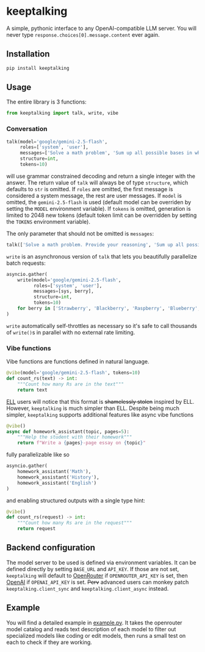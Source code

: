 # keeptalking

A simple, pythonic interface to any OpenAI-compatible LLM server.
You will never type `response.choices[0].message.content` ever again.

## Installation

```bash
pip install keeptalking
```

## Usage

The entire library is 3 functions:

```python
from keeptalking import talk, write, vibe
```

### Conversation

```python
talk(model='google/gemini-2.5-flash', 
     roles=['system', 'user'], 
     messages=['Solve a math problem', 'Sum up all possible bases in which 97 is divisible by 17'],
     structure=int,
     tokens=10)
```

will use grammar constrained decoding and return a single integer with the answer.
The return value of `talk` will always be of type `structure`, which defaults to `str` is omitted.
If `roles` are omitted, the first message is considered a system message, the rest are user messages.
If `model` is omitted, the `gemini-2.5-flash` is used (default model can be overriden by setting the `MODEL` environment variable).
If `tokens` is omitted, generation is limited to 2048 new tokens (default token limit can be overridden by setting the `TOKENS` environment variable).

The only parameter that should not be omitted is `messages`:

```python
talk(['Solve a math problem. Provide your reasoning', 'Sum up all possible bases in which 97 is divisible by 17'])
```

`write` is an asynchronous version of `talk` that lets you beautifully parallelize batch requests:

```python
asyncio.gather(
    write(model='google/gemini-2.5-flash', 
          roles=['system', 'user'], 
          messages=[sys, berry],
          structure=int,
          tokens=10)
    for berry in ['Strawberry', 'Blackberry', 'Raspberry', 'Blueberry', 'Canterbury']
)
```

`write` automatically self-throttles as necessary so it's safe to call thousands of `write()`s in parallel with no external rate limiting.

### Vibe functions

Vibe functions are functions defined in natural language.

```python
@vibe(model='google/gemini-2.5-flash', tokens=10)
def count_rs(text) -> int:
    """Count how many Rs are in the text"""
    return text
```

[ELL](https://github.com/madcowd/ell) users will notice that this format is ~~shamelessly stolen~~ inspired by ELL.
However, `keeptalking` is much simpler than ELL.
Despite being much simpler, `keeptalking` supports additional features like async vibe functions

```python
@vibe()
async def homework_assistant(topic, pages=5):
    """Help the student with their homework"""
    return f"Write a {pages}-page essay on {topic}"
```

fully parallelizable like so

```python
asyncio.gather(
    homework_assistant('Math'),
    homework_assistant('History'),
    homework_assistant('English')
)
```

and enabling structured outputs with a single type hint:

```python
@vibe()
def count_rs(request) -> int:
    """Count how many Rs are in the request"""
    return request
```

## Backend configuration

The model server to be used is defined via environment variables.
It can be defined directly by setting `BASE_URL` and `API_KEY`.
If those are not set, `keeptalking` will default to [OpenRouter](https://openrouter.ai) if `OPENROUTER_API_KEY` is set, then [OpenAI](https://openai.com) if `OPENAI_API_KEY` is set.
~~Perv~~ advanced users can monkey patch `keeptalking.client_sync` and `keeptalking.client_async` instead.

## Example

You will find a detailed example in [example.py](example.py). It takes the openrouter model catalog and reads text description of each model to filter out specialized models like coding or edit models, then runs a small test on each to check if they are working.